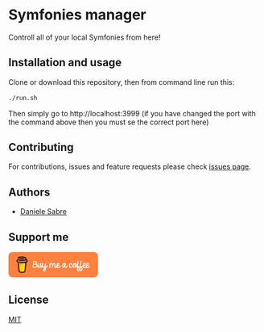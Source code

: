 # Symfonies manager

Controll all of your local Symfonies from here!


## Installation and usage

Clone or download this repository, then from command line run this:

```bash
./run.sh
```

Then simply go to http://localhost:3999 (if you have changed the port with the command above then you must se the correct port here)


## Contributing

For contributions, issues and feature requests please check [issues page](https://github.com/dsabre/symfonies-manager/issues).


## Authors

- [Daniele Sabre](https://github.com/dsabre)


## Support me
<a href="https://www.buymeacoffee.com/daniele.sabre" target="_blank">
  <img src="https://raw.githubusercontent.com/dsabre/dsabre/main/images/bmc.png" alt="Buy Me a Coffee" title="Buy Me a Coffee" height="50" />
</a>


## License

[MIT](https://raw.githubusercontent.com/dsabre/symfonies-manager/main/LICENSE)
